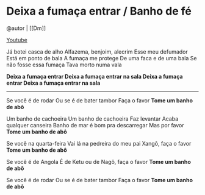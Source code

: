 # Deixa a fumaça entrar / Banho de fé

@autor | [[Dm]]

[Youtube](https://www.youtube.com/watch?v=4aDADIou3ek)

Já botei casca de alho
Alfazema, benjoim, alecrim
Esse meu defumador
Está em ponto de bala
A fumaça me protege
De uma faca e de uma bala
Se não fosse essa fumaça
Tava morto numa vala

**Deixa a fumaça entrar
Deixa a fumaça entrar na sala
Deixa a fumaça entrar
Deixa a fumaça entrar na sala**

---

Se você é de rodar
Ou se é de bater tambor
Faça o favor
**Tome um banho de abô**

Um banho de cachoeira
Um banho de cachoeira
Faz levantar
Acaba qualquer canseira
Banho de mar é bom pra descarregar
Mas por favor 
**Tome um banho de abô**

Se você na quarta-feira
Vai lá na pedreira do meu pai Xangô, faça o favor
**Tome um banho de abô**

Se você é de Angola
É de Ketu ou de Nagô, faça o favor
**Tome um banho de abô**

Se você é de rodar
Ou se é de bater tambor
Faça o favor
**Tome um banho de abô**
